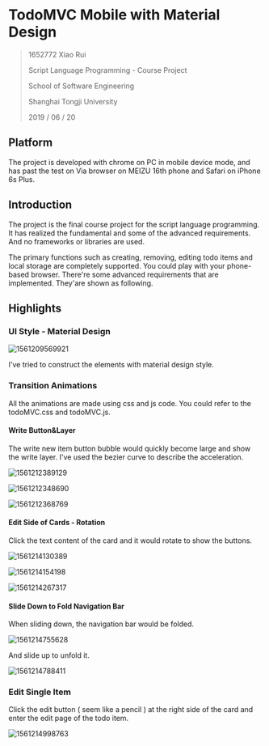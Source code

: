 # TodoMVC Mobile with Material Design



> 1652772  Xiao Rui
>
> Script Language Programming - Course Project
>
> School of Software Engineering
>
> Shanghai Tongji University
>
> 2019 / 06 / 20



## Platform

The project is developed with chrome on PC in mobile device mode, and has past the test on Via browser on MEIZU 16th phone and Safari on iPhone 6s Plus.



## Introduction

The project is the final course project for the script language programming. It has realized the fundamental and some of the advanced requirements. And no frameworks or libraries are used.

The primary functions such as creating, removing, editing todo items and local storage are completely supported. You could play with your phone-based browser. There're some advanced requirements that are implemented. They'are shown as following.



## Highlights

### UI Style - Material Design

![1561209569921](README.assets/1561209569921.png)

I've tried to construct the elements with material design style. 



### Transition Animations

All the animations are made using css and js code. You could refer to the todoMVC.css and todoMVC.js.

#### Write Button&Layer

The write new item button bubble would quickly become large and show the write layer. I've used the bezier curve to describe the acceleration.

![1561212389129](README.assets/1561212389129.png)

![1561212348690](README.assets/1561212348690.png)

![1561212368769](README.assets/1561212368769.png)

#### Edit Side of Cards - Rotation

Click the text content of the card and it would rotate to show the buttons.

![1561214130389](README.assets/1561214130389.png)

![1561214154198](README.assets/1561214154198.png)

![1561214267317](README.assets/1561214267317.png)

#### Slide Down to Fold Navigation Bar

When sliding down, the navigation bar would be folded.

![1561214755628](README.assets/1561214755628.png)

And slide up to unfold it.

![1561214788411](README.assets/1561214788411.png)

### Edit Single Item

Click the edit button ( seem like a pencil ) at the right side of the card and enter the edit page of the todo item.

![1561214998763](README.assets/1561214998763.png)